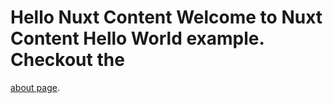 # Hello Nuxt Content Welcome to Nuxt Content Hello World example. Checkout the

[about page](/about).
